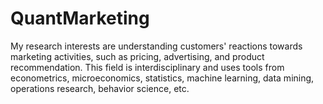 # QuantMarketing

My research interests are understanding customers' reactions towards marketing activities, such as pricing, advertising, and product recommendation. This field is interdisciplinary and uses tools from econometrics, microeconomics, statistics, machine learning, data mining, operations research, behavior science, etc.
